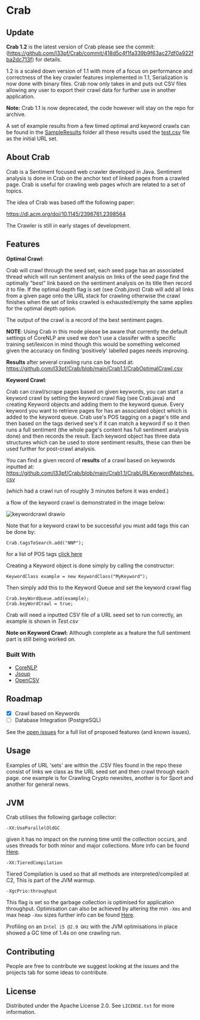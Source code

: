 # Crab

## Update
<b>Crab 1.2</b> is the latest version of Crab please see the commit: (https://github.com/l33pf/Crab/commit/418d5c4f1fa339b9f63ac27df0a922fba2dc713f) for details. 

1.2 is a scaled down version of 1.1 with more of a focus on performance and correctness of the key crawler features implemented in 1.1, Serialization is now done with binary files. Crab now only takes in and puts out CSV files allowing any user to export their crawl data for further use in another application. 

<b>Note:</b> Crab 1.1 is now deprecated, the code however will stay on the repo for archive.

A set of example results from a few timed optimal and keyword crawls can be found in the [SampleResults](https://github.com/l33pf/Crab/tree/main/Crab1.2/Sample%20Results) folder
all these results used the [test.csv](https://github.com/l33pf/Crab/blob/main/Crab1.2/Test.csv) file as the initial URL set.

<!-- ABOUT THE PROJECT -->
## About Crab

Crab is a Sentiment focused web crawler developed in Java. Sentiment analysis is done in Crab on the anchor text of linked pages from a crawled page. Crab is useful for crawling web pages which are related to a  set of topics.

The idea of Crab was based off the following paper:

https://dl.acm.org/doi/10.1145/2396761.2398564

The Crawler is still in early stages of development.

<!-- FEATURES  -->
## Features
<b>Optimal Crawl</b>: 

Crab will crawl through the seed set, each seed page has an associated thread which will run sentiment analysis on links of the seed page find the optimally "best" link based on the sentiment analysis on its title then record it to file. If the optimal depth flag is set (see <i>Crab.java</i>) Crab will add all links from a given page onto the URL stack for crawling otherwise the crawl finishes when the set of links crawled is exhausted/empty the same applies for the optimal depth option.

The output of the crawl is a record of the best sentiment pages.

<b>NOTE</b>: Using Crab in this mode please be aware that currently the default settings of CoreNLP are used we don't use a classifer with a specific training set/lexicon in mind though this would be something welcomed given the accuracy on finding 'positively' labelled pages needs improving.

<b>Results</b> after several crawling runs can be found at:
https://github.com/l33pf/Crab/blob/main/Crab1.1/CrabOptimalCrawl.csv

<b>Keyword Crawl</b>:

Crab can crawl/scrape pages based on given keywords, you can start a keyword crawl by setting the keyword crawl flag (see Crab.java) and creating
Keyword objects and adding them to the keyword queue. Every keyword you want to retrieve pages for has an associated object which is added to the keyword queue. Crab
use's POS tagging on a page's title and then based on the tags derived see's if it can match a keyword if so it then runs a full sentiment (the whole page's content
has full sentiment analysis done) and then records the result. Each keyword object has three data structures which can be used to store sentiment results, these can then
be used further for post-crawl analysis. 

You can find a given record of <b>results</b> of a crawl based on keywords inputted at:
https://github.com/l33pf/Crab/blob/main/Crab1.1/CrabURLKeywordMatches.csv


(which had a crawl run of roughly 3 minutes before it was ended.)

a flow of the keyword crawl is demonstrated in the image below:


![keywordcrawl drawio](https://user-images.githubusercontent.com/15945205/158431131-1dd1c0dd-504d-4b1e-9cdc-7153818d95eb.png)

Note that for a keyword crawl to be successful you must add tags this can be done by:
```
Crab.tagsToSearch.add("NNP");
```
for a list of POS tags [click here](https://www.ling.upenn.edu/courses/Fall_2003/ling001/penn_treebank_pos.html)


Creating a Keyword object is done simply by calling the constructor:
```
KeywordClass example = new KeywordClass("MyKeyword");
```
Then simply add this to the Keyword Queue and set the keyword crawl flag
```
Crab.keyWordQueue.add(example);
Crab.keyWordCrawl = true;
```

Crab will need a inputted CSV file of a URL seed set to run correctly, an example is shown in <i>Test.csv</i>

<b>Note on Keyword Crawl:</b> Although complete as a feature the full sentiment part is still being worked on.

### Built With


* [CoreNLP](https://stanfordnlp.github.io/CoreNLP/)
* [Jsoup](https://jsoup.org/)
* [OpenCSV](http://opencsv.sourceforge.net/)

<!-- ROADMAP -->
## Roadmap
- [x] Crawl based on Keywords
- [ ] Database Integration (PostgreSQL)

See the [open issues](https://github.com/l33pf/Crab/issues) for a full list of proposed features (and known issues).

<!-- USAGE EXAMPLES -->
## Usage

Examples of URL 'sets' are within the .CSV files found in the repo these consist of links we class as the URL seed set and then crawl through each page. one example
is for Crawling Crypto newsites, another is for Sport and another for general news. 

<!-- JVM -->
## JVM
Crab utilises the following garbage collector:
```
-XX:UseParallelOldGC
```
given it has no impact on the running time until the collection occurs, and uses threads for both minor and major collections. More
info can be found [Here](https://docs.oracle.com/javase/8/docs/technotes/guides/vm/gctuning/parallel.html).
```
-XX:TieredCompilation
```
Tiered Compilation is used so that all methods are interpreted/compiled at C2, This is part of the JVM warmup.
```
-XgcPrio:throughput
```
This flag is set so the garbage collection is optimised for application throughput. Optimisation can also be achieved by
altering the min ```-Xms``` and max heap ```-Xmx``` sizes further info can be found [Here](https://docs.oracle.com/cd/E13150_01/jrockit_jvm/jrockit/geninfo/diagnos/bestpractices.html#wp1089834).

Profiling on an ``` Intel i5 @2.9 GHz ```   with the JVM optimisations in place showed a GC time of 1.4s on one crawling run.

<!-- CONTRIBUTING -->
## Contributing

People are free to contribute we suggest looking at the issues and the projects tab for some ideas to contribute.

<!-- LICENSE -->
## License

Distributed under the Apache License 2.0. See `LICENSE.txt` for more information.


